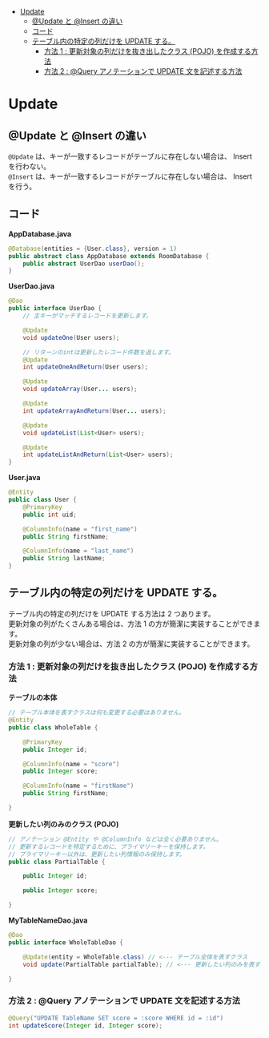 <!-- TOC START min:1 max:3 link:true asterisk:false update:true -->
- [Update](#update)
	- [@Update と @Insert の違い](#update-と-insert-の違い)
	- [コード](#コード)
	- [テーブル内の特定の列だけを UPDATE する。](#テーブル内の特定の列だけを-update-する)
		- [方法 1 : 更新対象の列だけを抜き出したクラス (POJO) を作成する方法](#方法-1--更新対象の列だけを抜き出したクラス-pojo-を作成する方法)
		- [方法 2 : @Query アノテーションで UPDATE 文を記述する方法](#方法-2--query-アノテーションで-update-文を記述する方法)
<!-- TOC END -->


# Update

## @Update と @Insert の違い

`@Update` は、キーが一致するレコードがテーブルに存在しない場合は、 Insert を行わない。  
`@Insert` は、キーが一致するレコードがテーブルに存在しない場合は、 Insert を行う。


## コード

**AppDatabase.java**

```java
@Database(entities = {User.class}, version = 1)
public abstract class AppDatabase extends RoomDatabase {
    public abstract UserDao userDao();
}
```


**UserDao.java**

```java
@Dao
public interface UserDao {
    // 主キーがマッチするレコードを更新します。

    @Update
    void updateOne(User users);

    // リターンのintは更新したレコード件数を返します。
    @Update
    int updateOneAndReturn(User users);

    @Update
    void updateArray(User... users);

    @Update
    int updateArrayAndReturn(User... users);

    @Update
    void updateList(List<User> users);

    @Update
    int updateListAndReturn(List<User> users);
}
```


**User.java**

```java
@Entity
public class User {
    @PrimaryKey
    public int uid;

    @ColumnInfo(name = "first_name")
    public String firstName;

    @ColumnInfo(name = "last_name")
    public String lastName;
}
```


## テーブル内の特定の列だけを UPDATE する。

テーブル内の特定の列だけを UPDATE する方法は 2 つあります。  
更新対象の列がたくさんある場合は、方法 1 の方が簡潔に実装することができます。  
更新対象の列が少ない場合は、方法 2 の方が簡潔に実装することができます。


### 方法 1 : 更新対象の列だけを抜き出したクラス (POJO) を作成する方法

**テーブルの本体**

```java
// テーブル本体を表すクラスは何も変更する必要はありません。
@Entity
public class WholeTable {

    @PrimaryKey
    public Integer id;

    @ColumnInfo(name = "score")
    public Integer score;

    @ColumnInfo(name = "firstName")
    public String firstName;

}
```

**更新したい列のみのクラス (POJO)**

```java
// アノテーション @Entity や @ColumnInfo などは全く必要ありません。
// 更新するレコードを特定するために、プライマリーキーを保持します。
// プライマリーキー以外は、更新したい列情報のみ保持します。
public class PartialTable {

    public Integer id;

    public Integer score;

}
```

**MyTableNameDao.java**

```java
@Dao
public interface WholeTableDao {

    @Update(entity = WholeTable.class) // <--- テーブル全体を表すクラス
    void update(PartialTable partialTable); // <--- 更新したい列のみを表すクラス

}
```


### 方法 2 : @Query アノテーションで UPDATE 文を記述する方法

```java
@Query("UPDATE TableName SET score = :score WHERE id = :id")
int updateScore(Integer id, Integer score);
```
